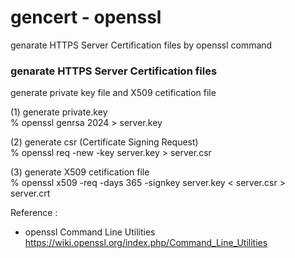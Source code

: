 gencert - openssl
===============

genarate HTTPS Server Certification files by openssl command <br/>




### genarate HTTPS Server Certification files
generate private key file and X509 cetification file <br/>

(1) generate private.key <br/>
% openssl genrsa 2024 > server.key <br/>

(2) generate csr (Certificate Signing Request) <br/>
% openssl req -new -key server.key > server.csr <br/>

(3) generate X509 cetification file <br/>
% openssl x509 -req -days 365 -signkey server.key < server.csr > server.crt <br/>

Reference :  <br/>
- openssl Command Line Utilities <br/>
https://wiki.openssl.org/index.php/Command_Line_Utilities <br/>

